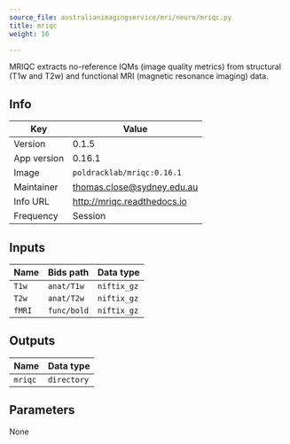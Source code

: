 ```yaml
---
source_file: australianimagingservice/mri/neuro/mriqc.py
title: mriqc
weight: 10

---
```


MRIQC extracts no-reference IQMs (image quality metrics) from structural (T1w and T2w) and functional MRI (magnetic resonance imaging) data.

## Info
|Key|Value|
|---|-----|
|Version|0.1.5|
|App version|0.16.1|
|Image|`poldracklab/mriqc:0.16.1`|
|Maintainer|thomas.close@sydney.edu.au|
|Info URL|http://mriqc.readthedocs.io|
|Frequency|Session|

## Inputs
|Name|Bids path|Data type|
|----|---------|---------|
|`T1w`|`anat/T1w`|`niftix_gz`|
|`T2w`|`anat/T2w`|`niftix_gz`|
|`fMRI`|`func/bold`|`niftix_gz`|

## Outputs
|Name|Data type|
|----|---------|
|`mriqc`|`directory`|

## Parameters
None


